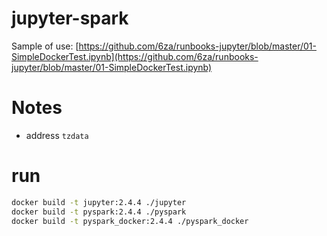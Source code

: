 # jupyter-spark


Sample of use: [https://github.com/6za/runbooks-jupyter/blob/master/01-SimpleDockerTest.ipynb](https://github.com/6za/runbooks-jupyter/blob/master/01-SimpleDockerTest.ipynb)


# Notes
- address `tzdata`


# run

```bash 
docker build -t jupyter:2.4.4 ./jupyter
docker build -t pyspark:2.4.4 ./pyspark
docker build -t pyspark_docker:2.4.4 ./pyspark_docker
```
